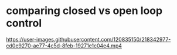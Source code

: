 # comparing closed vs open loop control

https://user-images.githubusercontent.com/120835150/218342977-cd0e9270-ae77-4c5d-8feb-19271e1c04e4.mp4



